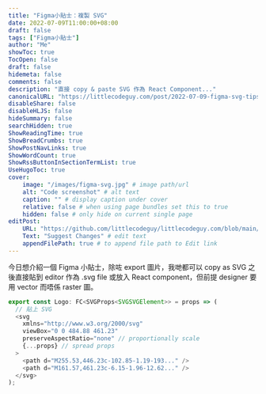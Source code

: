```yaml
---
title: "Figma小貼士：複製 SVG"
date: 2022-07-09T11:00:00+08:00
draft: false
tags: ["Figma小貼士"]
author: "Me"
showToc: true
TocOpen: false
draft: false
hidemeta: false
comments: false
description: "直接 copy & paste SVG 作為 React Component..."
canonicalURL: "https://littlecodeguy.com/post/2022-07-09-figma-svg-tips.md"
disableShare: false
disableHLJS: false
hideSummary: false
searchHidden: true
ShowReadingTime: true
ShowBreadCrumbs: true
ShowPostNavLinks: true
ShowWordCount: true
ShowRssButtonInSectionTermList: true
UseHugoToc: true
cover:
    image: "/images/figma-svg.jpg" # image path/url
    alt: "Code screenshot" # alt text
    caption: "" # display caption under cover
    relative: false # when using page bundles set this to true
    hidden: false # only hide on current single page
editPost:
    URL: "https://github.com/littlecodeguy/littlecodeguy.com/blob/main/content"
    Text: "Suggest Changes" # edit text
    appendFilePath: true # to append file path to Edit link
---
```


今日想介紹一個 Figma 小貼士，除咗 export 圖片，我哋都可以 copy as SVG 之後直接貼到 editor 作為 .svg file 或放入 React component，但前提 designer 要用 vector 而唔係 raster 圖。

```typescript
export const Logo: FC<SVGProps<SVGSVGElement>> = props => (
  // 貼上 SVG
  <svg
    xmlns="http://www.w3.org/2000/svg"
    viewBox="0 0 484.88 461.23"
    preserveAspectRatio="none" // proportionally scale
    {...props} // spread props
  >
    <path d="M255.53,446.23c-102.85-1.19-193..." />
    <path d="M161.57,461.23c-6.15-1.96-12.62..." />
  </svg>
);
```